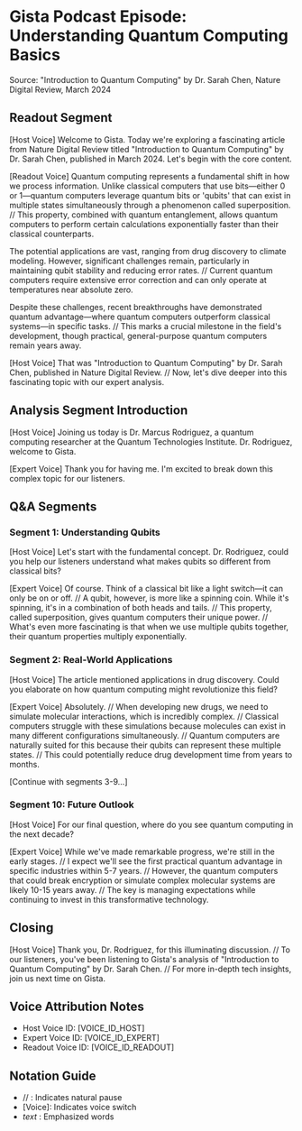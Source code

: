 # Gista Podcast Episode: Understanding Quantum Computing Basics
Source: "Introduction to Quantum Computing" by Dr. Sarah Chen, Nature Digital Review, March 2024

## Readout Segment
[Host Voice]
Welcome to Gista. Today we're exploring a fascinating article from Nature Digital Review titled "Introduction to Quantum Computing" by Dr. Sarah Chen, published in March 2024. Let's begin with the core content.

[Readout Voice]
Quantum computing represents a fundamental shift in how we process information. Unlike classical computers that use bits—either 0 or 1—quantum computers leverage quantum bits or 'qubits' that can exist in multiple states simultaneously through a phenomenon called superposition. // This property, combined with quantum entanglement, allows quantum computers to perform certain calculations exponentially faster than their classical counterparts.

The potential applications are vast, ranging from drug discovery to climate modeling. However, significant challenges remain, particularly in maintaining qubit stability and reducing error rates. // Current quantum computers require extensive error correction and can only operate at temperatures near absolute zero.

Despite these challenges, recent breakthroughs have demonstrated quantum advantage—where quantum computers outperform classical systems—in specific tasks. // This marks a crucial milestone in the field's development, though practical, general-purpose quantum computers remain years away.

[Host Voice]
That was "Introduction to Quantum Computing" by Dr. Sarah Chen, published in Nature Digital Review. // Now, let's dive deeper into this fascinating topic with our expert analysis.

## Analysis Segment Introduction
[Host Voice]
Joining us today is Dr. Marcus Rodriguez, a quantum computing researcher at the Quantum Technologies Institute. Dr. Rodriguez, welcome to Gista.

[Expert Voice]
Thank you for having me. I'm excited to break down this complex topic for our listeners.

## Q&A Segments

### Segment 1: Understanding Qubits
[Host Voice]
Let's start with the fundamental concept. Dr. Rodriguez, could you help our listeners understand what makes qubits so different from classical bits?

[Expert Voice]
Of course. Think of a classical bit like a light switch—it can only be on or off. // A qubit, however, is more like a spinning coin. While it's spinning, it's in a combination of both heads and tails. // This property, called superposition, gives quantum computers their unique power. // What's even more fascinating is that when we use multiple qubits together, their quantum properties multiply exponentially.

### Segment 2: Real-World Applications
[Host Voice]
The article mentioned applications in drug discovery. Could you elaborate on how quantum computing might revolutionize this field?

[Expert Voice]
Absolutely. // When developing new drugs, we need to simulate molecular interactions, which is incredibly complex. // Classical computers struggle with these simulations because molecules can exist in many different configurations simultaneously. // Quantum computers are naturally suited for this because their qubits can represent these multiple states. // This could potentially reduce drug development time from years to months.

[Continue with segments 3-9...]

### Segment 10: Future Outlook
[Host Voice]
For our final question, where do you see quantum computing in the next decade?

[Expert Voice]
While we've made remarkable progress, we're still in the early stages. // I expect we'll see the first practical quantum advantage in specific industries within 5-7 years. // However, the quantum computers that could break encryption or simulate complex molecular systems are likely 10-15 years away. // The key is managing expectations while continuing to invest in this transformative technology.

## Closing
[Host Voice]
Thank you, Dr. Rodriguez, for this illuminating discussion. // To our listeners, you've been listening to Gista's analysis of "Introduction to Quantum Computing" by Dr. Sarah Chen. // For more in-depth tech insights, join us next time on Gista.

## Voice Attribution Notes
- Host Voice ID: [VOICE_ID_HOST]
- Expert Voice ID: [VOICE_ID_EXPERT]
- Readout Voice ID: [VOICE_ID_READOUT]

## Notation Guide
- // : Indicates natural pause
- [Voice]: Indicates voice switch
- *text* : Emphasized words 